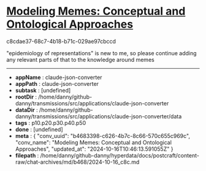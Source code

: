 # [Modeling Memes: Conceptual and Ontological Approaches](https://claude.ai/chat/b4683398-c626-4b7c-8c66-570c655c969c)

c8cdae37-68c7-4b18-b71c-029ae97cbccd

"epidemiology of representations" is new to me, so please continue adding any relevant parts of that to the knowledge around memes

---

* **appName** : claude-json-converter
* **appPath** : claude-json-converter
* **subtask** : [undefined]
* **rootDir** : /home/danny/github-danny/transmissions/src/applications/claude-json-converter
* **dataDir** : /home/danny/github-danny/transmissions/src/applications/claude-json-converter/data
* **tags** : p10.p20.p30.p40.p50
* **done** : [undefined]
* **meta** : {
  "conv_uuid": "b4683398-c626-4b7c-8c66-570c655c969c",
  "conv_name": "Modeling Memes: Conceptual and Ontological Approaches",
  "updated_at": "2024-10-16T10:46:13.591055Z"
}
* **filepath** : /home/danny/github-danny/hyperdata/docs/postcraft/content-raw/chat-archives/md/b468/2024-10-16_c8c.md